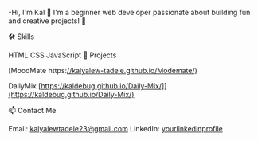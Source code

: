 -Hi, I'm Kal 👋 I'm a beginner web developer passionate about building fun and creative projects! 🎨

🛠️ Skills

HTML
CSS
JavaScript
🌟 Projects

[MoodMate https:[//kalyalew-tadele.github.io/Modemate/)](https://kaldebug.github.io/Moodmate/)

DailyMix [https://kaldebug.github.io/Daily-Mix/]](https://kaldebug.github.io/Daily-Mix/)

📫 Contact Me

Email: kalyalewtadele23@gmail.com
LinkedIn: [yourlinkedinprofile](https://www.linkedin.com/in/kalyalew-alenda-071773376/?lipi=urn%3Ali%3Apage%3Ad_flagship3_feed%3BV70xrr0LRyGaXyRJvocxFg%3D%3D)
